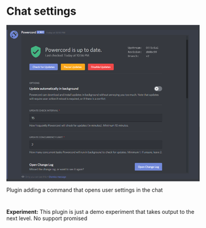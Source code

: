 # Chat settings

<img src="preview/image0.png" width="700px" align="center" alt="Chat settings Preview">

Plugin adding a command that opens user settings in the chat

# 

__Experiment:__
This plugin is just a demo experiment that takes output to the next level.  No support promised
